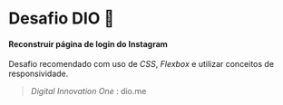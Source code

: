 ﻿# Desafio DIO :rocket:

#### Reconstruir página de login do Instagram

Desafio recomendado com uso de _CSS_, _Flexbox_ e utilizar conceitos de responsividade.

> _Digital Innovation One_ :
> dio.me
